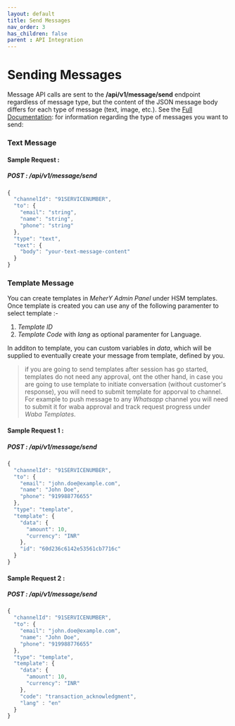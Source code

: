 ```yaml
---
layout: default
title: Send Messages
nav_order: 3
has_children: false
parent : API Integration
---
```

# Sending Messages
Message API calls are sent to the **/api/v1/message/send** endpoint regardless of message type, but the content of the JSON message body differs for each type of message (text, image, etc.). See the [Full Documentation](/server-xms/public2/index.html?shell#send-message): for information regarding the type of messages you want to send:

### Text Message
#### Sample Request : 
##### POST : /api/v1/message/send
```javascript
{
  "channelId": "91SERVICENUMBER",
  "to": {
    "email": "string",
    "name": "string",
    "phone": "string"
  },
  "type": "text",
  "text": {
    "body": "your-text-message-content"
  }
}
```

### Template Message
You can create templates in *MeherY Admin Panel* under HSM templates. Once template is created you can use any of the following paramenter to select template :-  
  1. _Template ID_ 
  2. _Template Code_ with _lang_ as optional paramenter for Language.

In additon to template, you can custom variables in _data_, which will be supplied to eventually create your message from template, defined by you.

> if you are going to send templates after session has go started, templates do not need any approval, ont the other hand, in case you are going to use template to initiate conversation (without customer's response), you will need to submit template for apporval to channel. For example to push message to any _Whatsapp_ channel you will need to submit it for waba approval and track request progress under _Waba Templates_.

#### Sample Request 1 : 
##### POST : /api/v1/message/send
```javascript
{
  "channelId": "91SERVICENUMBER",
  "to": {
    "email": "john.doe@example.com",
    "name": "John Doe",
    "phone": "919988776655"
  },
  "type": "template",
  "template": {
    "data": {
      "amount": 10,
      "currency": "INR"
    },
    "id": "60d236c6142e53561cb7716c"
  }
}
```
#### Sample Request 2 : 
##### POST : /api/v1/message/send
```javascript
{
  "channelId": "91SERVICENUMBER",
  "to": {
    "email": "john.doe@example.com",
    "name": "John Doe",
    "phone": "919988776655"
  },
  "type": "template",
  "template": {
    "data": {
      "amount": 10,
      "currency": "INR"
    },
    "code": "transaction_acknowledgment",
    "lang" : "en"
  }
}
```



